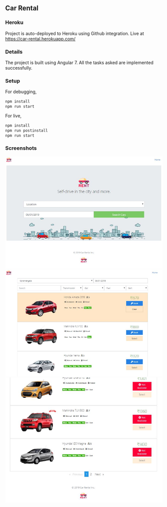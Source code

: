 Car Rental
---

### Heroku

Project is auto-deployed to Heroku using Github integration.
Live at https://car-rental.herokuapp.com/

### Details

The project is built using Angular 7.
All the tasks asked are implemented successfully.

### Setup

For debugging, 
```
npm install
npm run start
```

For live,
```
npm install
npm run postinstall
npm run start
```

### Screenshots

![1 - Home](screenshots/1.jpg?raw=true "1")
![2 - Details 1](screenshots/2.jpg?raw=true "2")
![3 - Details 2](screenshots/3.jpg?raw=true "3")
